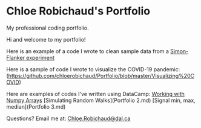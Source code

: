 # Chloe Robichaud's Portfolio

My professional coding portfolio.

Hi and welcome to my portfolio!

Here is an example of a code I wrote to clean sample data from a [Simon-Flanker experiment](Assignment_3.md)

Here is a sample of code I wrote to visualize the COVID-19 pandemic: (https://github.com/chloerobichaud/Portfolio/blob/master/Visualizing%20COVID)

Here are examples of codes I've written using DataCamp:
  [Working with Numpy Arrays](Portfolio.md)
  [Simulating Random Walks](Portfolio 2.md)
  [Signal min, max, median](Portfolio 3.md)

Questions? Email me at: [Chloe.Robichaud@dal.ca](mailto:chloe.robichaud@dal.ca)
